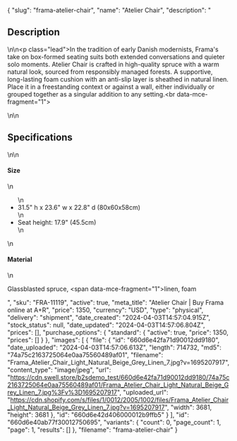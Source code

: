 {
  "slug": "frama-atelier-chair",
  "name": "Atelier Chair",
  "description": "<h2>Description</h2>\n<!-- split -->\n<p class=\"lead\">In the tradition of early Danish modernists, Frama's take on box-formed seating suits both extended conversations and quieter solo moments. Atelier Chair is crafted in high-quality spruce with a warm natural look, sourced from responsibly managed forests. A supportive, long-lasting foam cushion with an anti-slip layer is sheathed in natural linen. Place it in a freestanding context or against a wall, either individually or grouped together as a singular addition to any setting.<br data-mce-fragment=\"1\"></p>\n<!-- split -->\n<h2>Specifications</h2>\n<!-- split -->\n<h4>Size</h4>\n<ul>\n<li>31.5\" h x 23.6\" w x 22.8\" d (80x60x58cm)</li>\n<li>Seat height: 17.9\" (45.5cm)</li>\n</ul>\n<h4>Material</h4>\n<p>Glassblasted spruce, <span data-mce-fragment=\"1\">linen, foam</span></p>",
  "sku": "FRA-11119",
  "active": true,
  "meta_title": "Atelier Chair | Buy Frama online at A+R",
  "price": 1350,
  "currency": "USD",
  "type": "physical",
  "delivery": "shipment",
  "date_created": "2024-04-03T14:57:04.915Z",
  "stock_status": null,
  "date_updated": "2024-04-03T14:57:06.804Z",
  "prices": [],
  "purchase_options": {
    "standard": {
      "active": true,
      "price": 1350,
      "prices": []
    }
  },
  "images": [
    {
      "file": {
        "id": "660d6e42fa71d90012dd9180",
        "date_uploaded": "2024-04-03T14:57:06.613Z",
        "length": 714732,
        "md5": "74a75c2163725064e0aa75560489af01",
        "filename": "Frama_Atelier_Chair_Light_Natural_Beige_Grey_Linen_7.jpg?v=1695207917",
        "content_type": "image/jpeg",
        "url": "https://cdn.swell.store/b2sdemo_test/660d6e42fa71d90012dd9180/74a75c2163725064e0aa75560489af01/Frama_Atelier_Chair_Light_Natural_Beige_Grey_Linen_7.jpg%3Fv%3D1695207917",
        "uploaded_url": "https://cdn.shopify.com/s/files/1/0012/2005/1002/files/Frama_Atelier_Chair_Light_Natural_Beige_Grey_Linen_7.jpg?v=1695207917",
        "width": 3681,
        "height": 3681
      },
      "id": "660d6e42d406000012b9ffb5"
    }
  ],
  "id": "660d6e40ab77f30012750695",
  "variants": {
    "count": 0,
    "page_count": 1,
    "page": 1,
    "results": []
  },
  "filename": "frama-atelier-chair"
}